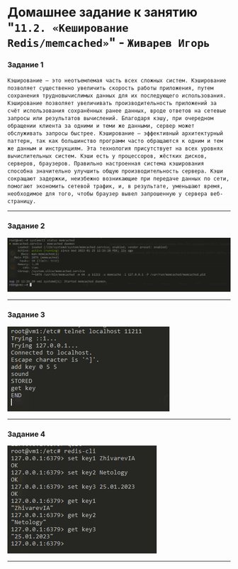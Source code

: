 # Домашнее задание к занятию "`11.2. «Кеширование Redis/memcached»`" - `Живарев Игорь`


### Задание 1

`Кэширование – это неотъемлемая часть всех сложных систем. Кэширование позволяет существенно увеличить скорость работы приложения, путем сохранения трудновычислимых данных для их последующего использования. Кэширование позволяет увеличивать производительность приложений за счёт использования сохранённых ранее данных, вроде ответов на сетевые запросы или результатов вычислений. Благодаря кэшу, при очередном обращении клиента за одними и теми же данными, сервер может обслуживать запросы быстрее. Кэширование — эффективный архитектурный паттерн, так как большинство программ часто обращаются к одним и тем же данным и инструкциям. Эта технология присутствует на всех уровнях вычислительных систем. Кэши есть у процессоров, жёстких дисков, серверов, браузеров. Правильно настроенная система кэширования способна значительно улучшить общую производительность сервера. Кэши сокращают задержки, неизбежно возникающие при передаче данных по сети, помогают экономить сетевой трафик, и, в результате, уменьшают время, необходимое для того, чтобы браузер вывел запрошенную у сервера веб-страницу.`


---

### Задание 2


![Memcached](img/11.02-01.png)


---

### Задание 3


![Memcached fnd key](img/11.02-02.png)


---

### Задание 4


![Redis](img/11.02-03.png)


---
